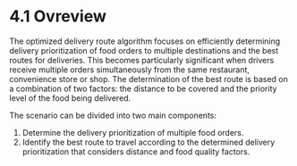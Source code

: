 # 4.1 Ovreview

The optimized delivery route algorithm focuses on efficiently determining delivery prioritization of food orders to multiple destinations and the best routes for deliveries. This becomes particularly significant when drivers receive multiple orders simultaneously from the same restaurant, convenience store or shop. The determination of the best route is based on a combination of two factors: the distance to be covered and the priority level of the food being delivered.  

The scenario can be divided into two main components: 
 1.	Determine the delivery prioritization of multiple food orders.
 2. Identify the best route to travel according to the determined delivery prioritization that considers distance and food quality factors.
